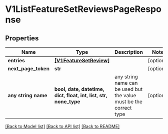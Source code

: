 # V1ListFeatureSetReviewsPageResponse


## Properties
Name | Type | Description | Notes
------------ | ------------- | ------------- | -------------
**entries** | [**[V1FeatureSetReview]**](V1FeatureSetReview.md) |  | [optional] 
**next_page_token** | **str** |  | [optional] 
**any string name** | **bool, date, datetime, dict, float, int, list, str, none_type** | any string name can be used but the value must be the correct type | [optional]

[[Back to Model list]](../README.md#documentation-for-models) [[Back to API list]](../README.md#documentation-for-api-endpoints) [[Back to README]](../README.md)


